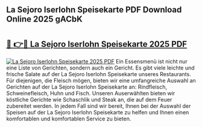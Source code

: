 ## La Sejoro Iserlohn Speisekarte PDF Download Online 2025 gACbK

# <h2><a href="http://gc78icn.nevu.top/?p=La+Sejoro+Iserlohn+Speisekarte">🔗 👉🔴 La Sejoro Iserlohn Speisekarte 2025 PDF</a></h2>

[![La Sejoro Iserlohn Speisekarte 2025 PDF](https://i.imgur.com/dBaPXMq.png)](http://gc78icn.nevu.top/?p=La+Sejoro+Iserlohn+Speisekarte)
Ein Essensmenü ist nicht nur eine Liste von Gerichten, sondern auch ein Gericht. Es gibt viele leichte und frische Salate auf der La Sejoro Iserlohn Speisekarte unseres Restaurants. Für diejenigen, die Fleisch mögen, bieten wir eine umfangreiche Auswahl an Gerichten auf der La Sejoro Iserlohn Speisekarte an: Rindfleisch, Schweinefleisch, Huhn und Fisch. Unseren Auserwählten bieten wir köstliche Gerichte wie Schaschlik und Steak an, die auf dem Feuer zubereitet werden. In jedem Fall sind wir bereit, Ihnen bei der Auswahl der Speisen auf der La Sejoro Iserlohn Speisekarte zu helfen und Ihnen einen komfortablen und komfortablen Service zu bieten.
